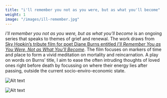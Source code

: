 ```yaml
---
title: "i'll remember you not as you were, but as what you'll become"
weight: 1
image: "/images/ill-remember.jpg"
---
```


*i’ll remember you not as you were, but as what you’ll become* is an ongoing series that speaks to themes of grief and renewal. The work draws from [Sky Hopkin’s tribute film for poet Diane Burns entitled *I’ll Remember You as You Were, Not as What You’ll Become*](https://www.skyhopinka.com/ill-remember-you-as-you-were). The film focuses on markers of time and place to form a vivid meditation on mortality and reincarnation. A play on words on Burns’ title, I aim to ease the often intruding thoughts of loved ones right before death by focussing on where their energy lies after passing, outside the current socio-enviro-economic state.

![Alt text](/images/ill-remember-tree.jpg)

![Alt text](/images/ill-remember-grate.jpg)


